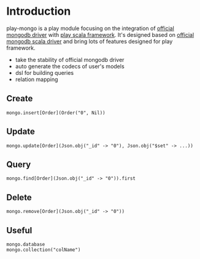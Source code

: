 # Introduction
play-mongo is a play module focusing on the integration of [official mongodb driver](https://github.com/mongodb/mongo-java-driver) with [play scala framework](https://github.com/playframework/playframework).
It's designed based on [official mongodb scala driver](https://github.com/mongodb/mongo-scala-driver) and bring lots of features designed for play framework.

- take the stability of official mongodb driver
- auto generate the codecs of user's models
- dsl for building queries
- relation mapping

## Create
```
mongo.insert[Order](Order("0", Nil))
```

## Update
```
mongo.update[Order](Json.obj("_id" -> "0"), Json.obj("$set" -> ...))
```

## Query
```
mongo.find[Order](Json.obj("_id" -> "0")).first
```

## Delete
```
mongo.remove[Order](Json.obj("_id" -> "0"))
```

## Useful 
```
mongo.database
mongo.collection("colName")
```


 


